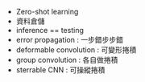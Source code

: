 
- Zero-shot learning
- 資料倉儲
- inference == testing
- error propagation : 一步錯步步錯
- deformable convolution : 可變形捲積
- group convolution : 各自做捲積
- sterrable CNN : 可操縱捲積